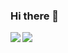 ### Hi there 👋


<a href="">
 <img align="left" src="https://github-readme-stats.vercel.app/api/top-langs/?username=sgoodm">
 </a>
<a href="">
<img align="left" src="https://github-readme-stats.vercel.app/api?username=sgoodm&show_icons=true&bg_color=FFFFFF&layout=compact&count_private=true&hide_rank=true&hide_title=true&hide_border=true">
</a>
